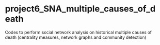 # project6_SNA_multiple_causes_of_death
Codes to perform social network analysis on historical multiple causes of death (centrality measures, network graphs and community detection)
